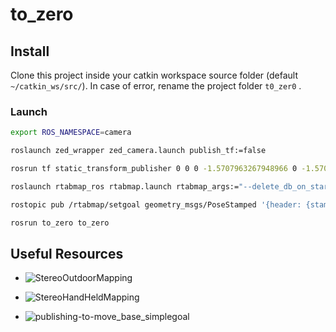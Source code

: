 # to_zero

## Install
Clone this project inside your catkin workspace source folder (default `~/catkin_ws/src/`).
In case of error, rename the project folder `t0_zer0` .

### Launch

```bash
export ROS_NAMESPACE=camera

roslaunch zed_wrapper zed_camera.launch publish_tf:=false

rosrun tf static_transform_publisher 0 0 0 -1.5707963267948966 0 -1.5707963267948966 camera_link zed_center 100
```

```bash
roslaunch rtabmap_ros rtabmap.launch rtabmap_args:="--delete_db_on_start --Vis/CorFlowMaxLevel 5 --Stereo/MaxDisparity 200" right_image_topic:=/stereo_camera/right/image_rect_color stereo:=true
```

```bash
rostopic pub /rtabmap/setgoal geometry_msgs/PoseStamped '{header: {stamp: now, frame_id: "map"}, pose: {position: {x: 0.0, y: 0.0, z: 0.0}, orientation: {w: 1.0}}}'

rosrun to_zero to_zero
```

## Useful Resources

- ![StereoOutdoorMapping](http://wiki.ros.org/rtabmap_ros/Tutorials/StereoOutdoorMapping)

- ![StereoHandHeldMapping](http://wiki.ros.org/rtabmap_ros/Tutorials/StereoHandHeldMapping)

- ![publishing-to-move_base_simplegoal](https://answers.ros.org/question/47973/publishing-to-move_base_simplegoal/)
